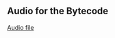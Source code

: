 ## Audio for the Bytecode
[Audio file](https://drive.google.com/file/d/15N0GjqslQLtpndE3f2Oyqy3uJL38MwDq/view?usp=sharing)
